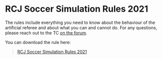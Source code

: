# RCJ Soccer Simulation Rules 2021

The rules include everything you need to know about the behaviour of the artificial referee
and about what you can and cannot do. For any questions, please reach out
to the TC [on the forum](https://junior.forum.robocup.org/c/robocupjunior-soccer/5).

You can download the rule here:

<!--[RCJ Soccer Simulation Rules 2021](../downloads/rcj_soccer_sim_2021_rules.pdf)-->
<!-- TODO figure out how to open markdown link in new window. In the meantime, use html: -->
> <a href="../downloads/rcj_soccer_sim_2021_rules.pdf" target="_blank">RCJ Soccer Simulation Rules 2021</a>
